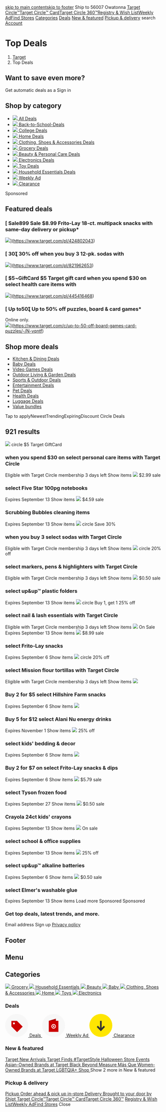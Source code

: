 [skip to main content](https://www.target.com/c/weekly-deals/-/N-4xw74?prehydrateclick=true#content)[skip to footer](https://www.target.com/c/weekly-deals/-/N-4xw74?prehydrateclick=true#footerHeader)
Ship to 56007
Owatonna
[Target Circle™](https://www.target.com/circle)[Target Circle™ Card](https://www.target.com/circlecard)[Target Circle 360™](https://www.target.com/l/target-circle-360/-/N-2rguk)[Registry & Wish List](https://www.target.com/gift-registry)[Weekly Ad](https://www.target.com/weekly-ad)[Find Stores](https://www.target.com/store-locator/find-stores)
[](https://www.target.com/)
[](https://www.target.com/c/shop-all-categories/-/N-5xsxf?prehydrateClick=true)
[Categories](https://www.target.com/c/shop-all-categories/-/N-5xsxf?prehydrateClick=true)
[](https://www.target.com/)
[Deals](https://www.target.com/c/weekly-deals/-/N-4xw74?prehydrateClick=true)
[New & featured](https://www.target.com/c/target-new-arrivals/-/N-o9rnh?prehydrateClick=true)
[Pickup & delivery](https://www.target.com/c/order-pickup/-/N-ng0a0?l1_nid=5xt1a&prehydrateClick=true)
search
[](https://www.target.com/account?prehydrateClick=true)[Account](https://www.target.com/account?prehydrateClick=true)[](https://www.target.com/cart?prehydrateClick=true)
# Top Deals
  1. [Target](https://www.target.com/)
  2. Top Deals


## Want to save even more?
Get automatic deals as a 
Sign in
## Shop by category
  * [ ![](https://target.scene7.com/is/image/Target/GUEST_a4914802-b2b3-4464-bec3-d5f0d66cbbac?wid=315&hei=315&qlt=60&fmt=webp) All Deals ](https://www.target.com/deals/all)
  * [ ![](https://target.scene7.com/is/image/Target/GUEST_8007f400-cd00-42d9-9697-6ab3b20fa1c3?wid=315&hei=315&qlt=60&fmt=webp) Back-to-School-Deals ](https://www.target.com/c/back-to-school-deals/-/N-h334a)
  * [ ![](https://target.scene7.com/is/image/Target/GUEST_d27d19c8-d893-4168-8ca9-eb218a4b942d?wid=315&hei=315&qlt=60&fmt=webp) College Deals ](https://www.target.com/c/college-deals/-/N-klijb)
  * [ ![](https://target.scene7.com/is/image/Target/GUEST_413509ba-e2d8-4b5c-9a0c-55e38f4a7db1?wid=315&hei=315&qlt=60&fmt=webp) Home Deals ](https://www.target.com/c/home-sale/-/N-4u97i)
  * [ ![](https://target.scene7.com/is/image/Target/GUEST_1fac5c5b-77f7-48e1-80ce-fced022df139?wid=315&hei=315&qlt=60&fmt=webp) Clothing, Shoes & Accessories Deals ](https://www.target.com/c/clothing-sale/-/N-4slzs)
  * [ ![](https://target.scene7.com/is/image/Target/GUEST_df7fa329-8f97-41ca-91a6-83eda74cd7b2?wid=315&hei=315&qlt=60&fmt=webp) Grocery Deals ](https://www.target.com/c/grocery-deals/-/N-k4uyq)
  * [ ![](https://target.scene7.com/is/image/Target/GUEST_9c4e62e7-9af7-4919-89a0-78fcfca47ce4?wid=315&hei=315&qlt=60&fmt=webp) Beauty & Personal Care Deals ](https://www.target.com/c/beauty-personal-care-deals/-/N-5514v)
  * [ ![](https://target.scene7.com/is/image/Target/GUEST_7b84b0cc-509b-4e7f-b307-8cfdef4b9ea5?wid=315&hei=315&qlt=60&fmt=webp) Electronics Deals ](https://www.target.com/c/electronics-deals/-/N-556x9)
  * [ ![](https://target.scene7.com/is/image/Target/GUEST_29e63e32-5853-44bc-8bc4-68e65b7efd6b?wid=315&hei=315&qlt=60&fmt=webp) Toy Deals ](https://www.target.com/c/toy-deals/-/N-55fjf)
  * [ ![](https://target.scene7.com/is/image/Target/GUEST_f1fabb8c-5ccd-43b5-a1bc-09add28daa12?wid=315&hei=315&qlt=60&fmt=webp) Household Essentials Deals ](https://www.target.com/c/household-essentials-deals/-/N-5585p)
  * [ ![](https://target.scene7.com/is/image/Target/GUEST_b63fbe1e-4fb1-4dfb-84b6-e1bdcd5b3572?wid=315&hei=315&qlt=60&fmt=webp) Weekly Ad ](https://www.target.com/weekly-ad?promo=Target-20250511)
  * [ ![](https://target.scene7.com/is/image/Target/clearance138104-180815_1534365588269?wid=315&hei=315&qlt=60&fmt=webp) Clearance ](https://www.target.com/c/clearance/-/N-5q0ga)


Sponsored
## Featured deals
### [ Sale899 Sale $8.99  Frito-Lay 18-ct. multipack snacks with same-day delivery or pickup*  
![](https://target.scene7.com/is/image/Target/GUEST_2ef8d201-6ded-49c6-bee3-06336cbdd3c7?fmt=webp&qlt=80&wid=600)](https://www.target.com/pl/424802043)
### [ 30 30% off  when you buy 3 12-pk. sodas with   
![](https://target.scene7.com/is/image/Target/GUEST_f2abdb1c-f277-4ef0-8cdd-3a10f4343ca6?fmt=webp&qlt=80&wid=600)](https://www.target.com/pl/821962653)
### [ $5¬GiftCard $5 Target gift card when you spend $30 on select health care items with   
![](https://target.scene7.com/is/image/Target/GUEST_a76ea1c6-c1a0-418b-bcef-bfae0fc4df34?fmt=webp&qlt=80&wid=600)](https://www.target.com/pl/445416468)
### [ Up to50 Up to 50% off  puzzles, board & card games*  
Online only.  
![](https://target.scene7.com/is/image/Target/GUEST_ea5b4a69-8c32-42ad-b236-b13e4e2248fc?fmt=webp&qlt=80&wid=600)](https://www.target.com/c/up-to-50-off-board-games-card-puzzles/-/N-vqntf)
## Shop more deals
  * [ Kitchen & Dining Deals ](https://www.target.com/c/kitchen-dining-sale/-/N-4xvq7)
  * [ Baby Deals ](https://www.target.com/c/baby-sale/-/N-558or)
  * [ Video Games Deals ](https://www.target.com/c/video-game-deals/-/N-0snqs)
  * [ Outdoor Living & Garden Deals ](https://www.target.com/c/patio-sale/-/N-4ua8f)
  * [ Sports & Outdoor Deals ](https://www.target.com/c/sports-outdoors-deals/-/N-54uxx)
  * [ Entertainment Deals ](https://www.target.com/c/entertainment-deals-movies-music-books/-/N-1s0rs)
  * [ Pet Deals ](https://www.target.com/c/pet-deals/-/N-4xq89)
  * [ Health Deals ](https://www.target.com/c/health-deals/-/N-1cv06)
  * [ Luggage Deals ](https://www.target.com/c/luggage-deals/-/N-2iukr)
  * [ Value bundles ](https://www.target.com/c/value-bundles/-/N-okhtn)


Tap to applyNewestTrendingExpiringDiscount
Circle Deals
## 921 results
![](https://target.scene7.com/is/image/Target/GUEST_347cc8ab-b800-4cb2-9919-60d21acea1e2?wid=324&hei=324&qlt=45&fmt=jpeg)
circle
$5 Target GiftCard
### when you spend $30 on select personal care items with Target Circle
Eligible with Target Circle membership
3 days left
Show items
![](https://target.scene7.com/is/image/Target/GUEST_d820b5aa-46bf-460a-a4c9-f81e0257a69f?wid=324&hei=324&qlt=45&fmt=jpeg)
$2.99 sale
### select Five Star 100pg notebooks
Expires September 13
Show items
![](https://target.scene7.com/is/image/Target/GUEST_6cf60621-6dc6-4fcb-a829-3d2751603a2f?wid=324&hei=324&qlt=45&fmt=jpeg)
$4.59 sale
### Scrubbing Bubbles cleaning items
Expires September 13
Show items
![](https://target.scene7.com/is/image/Target/GUEST_46d1bb77-24a7-4419-b28d-be8ac5dd8f4d?wid=324&hei=324&qlt=45&fmt=jpeg)
circle
Save 30%
### when you buy 3 select sodas with Target Circle
Eligible with Target Circle membership
3 days left
Show items
![](https://target.scene7.com/is/image/Target/GUEST_77cbab1b-d68f-47d7-9229-0c6f2c5939ac?wid=324&hei=324&qlt=45&fmt=jpeg)
circle
20% off
### select markers, pens & highlighters with Target Circle
Eligible with Target Circle membership
3 days left
Show items
![](https://target.scene7.com/is/image/Target/GUEST_70daa40a-b7c8-4617-bfe7-c2f1fd140317?wid=324&hei=324&qlt=45&fmt=jpeg)
$0.50 sale
### select up&up™ plastic folders
Expires September 13
Show items
![](https://target.scene7.com/is/image/Target/GUEST_a99ef178-cd8a-4088-9838-07cb4f59dffa?wid=324&hei=324&qlt=45&fmt=jpeg)
circle
Buy 1, get 1 25% off
### select nail & lash essentials with Target Circle
Eligible with Target Circle membership
3 days left
Show items
![](https://target.scene7.com/is/image/Target/GUEST_48b50108-18e0-460d-96ab-498ae3e3b440?wid=324&hei=324&qlt=45&fmt=jpeg)
On Sale
Expires September 13
Show items
![](https://target.scene7.com/is/image/Target/GUEST_e013f01e-5a39-4dad-a851-4eb149c45d1c?wid=324&hei=324&qlt=45&fmt=jpeg)
$8.99 sale
### select Frito-Lay snacks
Expires September 6
Show items
![](https://target.scene7.com/is/image/Target/GUEST_ba76e8f6-a0d5-4d2f-9a36-c50b2bab00f2?wid=324&hei=324&qlt=45&fmt=jpeg)
circle
20% off
### select Mission flour tortillas with Target Circle
Eligible with Target Circle membership
3 days left
Show items
![](https://target.scene7.com/is/image/Target/GUEST_5fa55529-c1de-4c81-a1de-34e7c183bd03?wid=324&hei=324&qlt=45&fmt=jpeg)
### Buy 2 for $5 select Hillshire Farm snacks
Expires September 6
Show items
![](https://target.scene7.com/is/image/Target/GUEST_fe7f8041-a406-4ebb-9d17-7fe63860e17c?wid=324&hei=324&qlt=45&fmt=jpeg)
### Buy 5 for $12 select Alani Nu energy drinks
Expires November 1
Show items
![](https://target.scene7.com/is/image/Target/GUEST_72ce563f-9de6-4b46-b494-abfb23066998?wid=324&hei=324&qlt=45&fmt=jpeg)
25% off
### select kids' bedding & decor
Expires September 6
Show items
![](https://target.scene7.com/is/image/Target/GUEST_47b58d36-a1bc-4418-bf5f-edecb2b987a3?wid=324&hei=324&qlt=45&fmt=jpeg)
### Buy 2 for $7 on select Frito-Lay snacks & dips
Expires September 6
Show items
![](https://target.scene7.com/is/image/Target/GUEST_c0812775-f482-4922-9b68-e7c5c4424cf7?wid=324&hei=324&qlt=45&fmt=jpeg)
$5.79 sale
### select Tyson frozen food
Expires September 27
Show items
![](https://target.scene7.com/is/image/Target/GUEST_61c53624-ef3e-45d3-a541-41449a21eec1?wid=324&hei=324&qlt=45&fmt=jpeg)
$0.50 sale
### Crayola 24ct kids' crayons
Expires September 13
Show items
![](https://target.scene7.com/is/image/Target/GUEST_523a43e3-7144-44bf-ae8d-402c571e4160?wid=324&hei=324&qlt=45&fmt=jpeg)
On sale
### select school & office supplies
Expires September 13
Show items
![](https://target.scene7.com/is/image/Target/GUEST_f7c1b17b-6c98-4351-9dec-0e842dc2e0b5?wid=324&hei=324&qlt=45&fmt=jpeg)
25% off
### select up&up™ alkaline batteries
Expires September 6
Show items
![](https://target.scene7.com/is/image/Target/GUEST_96af8324-c1d5-4b99-88b9-5673b738eef2?wid=324&hei=324&qlt=45&fmt=jpeg)
$0.50 sale
### select Elmer's washable glue
Expires September 13
Show items
Load more
Sponsored
Sponsored
### Get top deals, latest trends, and more.
Email address
Sign up
[Privacy policy](https://www.target.com/c/target-privacy-policy/-/N-4sr7p)
## Footer
## Menu
## Categories
[ ![](https://target.scene7.com/is/image/Target/GUEST_9930b034-392c-4839-a212-8e5071e8520f) Grocery ](https://www.target.com/c/grocery/-/N-5xt1a)[ ![](https://target.scene7.com/is/image/Target/HouseholdEssentials_Tide-200519-1589915606672-210803-1628012933966) Household Essentials ](https://www.target.com/c/household-essentials/-/N-5xsz1)[ ![](https://target.scene7.com/is/image/Target/GUEST_112bc773-50c6-4f0b-8aab-cbef96e55c0a) Beauty ](https://www.target.com/c/beauty/-/N-55r1x)[ ![](https://target.scene7.com/is/image/Target/Baby219475-200305_1583423490259-210803-1628012550597) Baby ](https://www.target.com/c/baby/-/N-5xtly)[ ![](https://target.scene7.com/is/image/Target/GUEST_cd8be924-1632-432c-899c-8a2451841dc5) Clothing, Shoes & Accessories ](https://www.target.com/c/clothing-shoes-accessories/-/N-rdihz)[ ![](https://target.scene7.com/is/image/Target/home138095-180815_1534366815826-210803-1628013298723) Home ](https://www.target.com/c/home/-/N-5xtvd)[ ![](https://target.scene7.com/is/image/Target/GUEST_fd0f2b07-c70d-429d-8400-46d36d2664dd) Toys ](https://www.target.com/c/toys/-/N-5xtb0)[ ![](https://target.scene7.com/is/image/Target/Electronics219475-200305_1583423525490-210803-1628013505239) Electronics ](https://www.target.com/c/electronics/-/N-5xtg6)
### Deals
[ ![](data:image/svg+xml,%3Csvg%20width%3D%2274%22%20height%3D%2274%22%20fill%3D%22none%22%20xmlns%3D%22http%3A%2F%2Fwww.w3.org%2F2000%2Fsvg%22%3E%3Cpath%20d%3D%22M36.875%2073.75c20.365%200%2036.875-16.51%2036.875-36.875C73.75%2016.509%2057.24%200%2036.875%200%2016.509%200%200%2016.51%200%2036.875S16.51%2073.75%2036.875%2073.75Z%22%20fill%3D%22%23F7F7F7%22%2F%3E%3Cpath%20fill-rule%3D%22evenodd%22%20clip-rule%3D%22evenodd%22%20d%3D%22m37.804%2022.183%2018.373%2018.452L38.33%2058.48%2019.878%2040.11V22.183h17.926Zm-7.555%206.05c-1.17-1.169-3.085-1.15-4.278.043-1.192%201.193-1.212%203.108-.04%204.278%201.167%201.17%203.082%201.151%204.276-.042%201.193-1.194%201.211-3.11.042-4.279Z%22%20fill%3D%22%23C00%22%2F%3E%3C%2Fsvg%3E) Deals ](https://www.target.com/c/deals/-/N-atb3q)[ ![](data:image/svg+xml,%3Csvg%20width%3D%2274%22%20height%3D%2274%22%20fill%3D%22none%22%20xmlns%3D%22http%3A%2F%2Fwww.w3.org%2F2000%2Fsvg%22%3E%3Ccircle%20cx%3D%2236.875%22%20cy%3D%2236.875%22%20r%3D%2236.875%22%20fill%3D%22%23F7F7F7%22%2F%3E%3Cpath%20fill-rule%3D%22evenodd%22%20clip-rule%3D%22evenodd%22%20d%3D%22m44.078%2015.269-22.567%206.72v35.438l22.567-6.63V15.27Z%22%20fill%3D%22%23A00%22%2F%3E%3Cpath%20fill-rule%3D%22evenodd%22%20clip-rule%3D%22evenodd%22%20d%3D%22M21.51%2057.52h30.73V21.99H21.51v35.53Z%22%20fill%3D%22%23C00%22%2F%3E%3Cpath%20fill-rule%3D%22evenodd%22%20clip-rule%3D%22evenodd%22%20d%3D%22M36.875%2032.553a7.199%207.199%200%200%201%207.202%207.202c0%201.16-.274%202.255-.76%203.225a7.206%207.206%200%200%201-12.882.006%207.205%207.205%200%200%201%206.44-10.433Zm0%202.4a4.803%204.803%200%200%200-4.292%206.955%204.802%204.802%200%201%200%204.292-6.954Zm0%202.401a2.4%202.4%200%201%201%200%204.801%202.4%202.4%200%200%201%200-4.8Z%22%20fill%3D%22%23fff%22%2F%3E%3C%2Fsvg%3E) Weekly Ad ](https://www.target.com/weekly-ad)[ ![](data:image/svg+xml,%3Csvg%20width%3D%2274%22%20height%3D%2274%22%20fill%3D%22none%22%20xmlns%3D%22http%3A%2F%2Fwww.w3.org%2F2000%2Fsvg%22%3E%3Ccircle%20cx%3D%2236.875%22%20cy%3D%2236.875%22%20r%3D%2236.875%22%20fill%3D%22%23FEE601%22%2F%3E%3Cpath%20d%3D%22m50.15%2041.715-3.743-3.9-6.877%207.136V22.355h-5.31v22.596l-6.876-7.136-3.744%203.9%2013.275%2013.828L50.15%2041.715Z%22%20fill%3D%22%23333%22%2F%3E%3C%2Fsvg%3E) Clearance ](https://www.target.com/c/clearance/-/N-5q0ga?lnk=dNav_clearance)
### New & featured
[ Target New Arrivals  ](https://www.target.com/c/what-s-new/-/N-o9rnh?lnk=C_TargetNewArrivals_WEB-430020_0)[ Target Finds  ](https://www.target.com/finds?lnk=FINDS_GDD)[ #TargetStyle ](https://www.target.com/finds/targetstyle?lnk=TS_GDD)[ Halloween ](https://www.target.com/c/halloween/-/N-5xt2o?lnk=C_Halloween_WEB-430020_3)[ Store Events ](https://www.target.com/c/store-events/-/N-9x2nj?lnk=C_StoreEvents_WEB-430020_4)[ Asian-Owned Brands at Target ](https://www.target.com/c/asian-owned-brands-at-target/-/N-izjcd?lnk=C_AAPI-OwnedBrandsatTarget_WEB-430020_5)[ Black Beyond Measure ](https://www.target.com/c/black-owned-or-founded-brands-at-target/-/N-q8v16?lnk=C_BlackHistoryMonth_WEB-430020_6)[ Más Que ](https://www.target.com/c/mas-que/-/N-639c7?lnk=C_M%C3%A1sQue_WEB-430020_7)
[ Women-Owned Brands at Target ](https://www.target.com/c/women-owned-brands-at-target/-/N-duljx?lnk=C_Women-OwnedBrandsatTarget_WEB-430020_8)[ LGBTQIA+ Shop ](https://www.target.com/c/lgbtqia-shop/-/N-g0zw5?lnk=C_LGBTQIA+Shop_WEB-430020_9)
Show 2 more in New & featured
### Pickup & delivery
[ Pickup Order ahead & pick up in-store ](https://www.target.com/c/order-pickup/-/N-ng0a0)[ Delivery Brought to your door by Shipt ](https://www.target.com/c/same-day-delivery/-/N-bswkz)
[Target Circle™](https://www.target.com/circle)[Target Circle™ Card](https://www.target.com/circlecard)[Target Circle 360™](https://www.target.com/l/target-circle-360/-/N-2rguk)
[Registry & Wish List](https://www.target.com/gift-registry)[Weekly Ad](https://www.target.com/weekly-ad)[Find Stores](https://www.target.com/store-locator/find-stores)
Close
